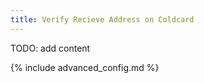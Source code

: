 ```yaml
---
title: Verify Recieve Address on Coldcard 
---
```


TODO: add content

{% include advanced_config.md %}

